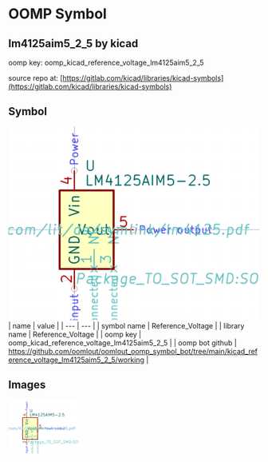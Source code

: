 # OOMP Symbol  
## lm4125aim5_2_5  by kicad  
  
oomp key: oomp_kicad_reference_voltage_lm4125aim5_2_5  
  
source repo at: [https://gitlab.com/kicad/libraries/kicad-symbols](https://gitlab.com/kicad/libraries/kicad-symbols)  
## Symbol  
  
[![working.png](working_600.png)](working.png)  
| name | value | 
| --- | --- | 
| symbol name | Reference_Voltage | 
| library name | Reference_Voltage | 
| oomp key | oomp_kicad_reference_voltage_lm4125aim5_2_5 | 
| oomp bot github | https://github.com/oomlout/oomlout_oomp_symbol_bot/tree/main/kicad_reference_voltage_lm4125aim5_2_5/working | 
## Images  
  
[![working.png](working_140.png)](working.png)  
